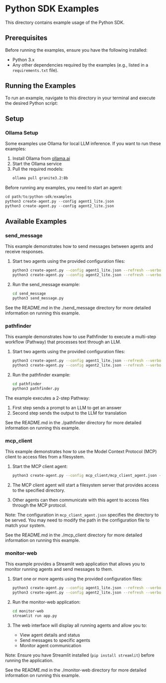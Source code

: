 # Python SDK Examples

This directory contains example usage of the Python SDK.

## Prerequisites

Before running the examples, ensure you have the following installed:

- Python 3.x
- Any other dependencies required by the examples (e.g., listed in a `requirements.txt` file).

## Running the Examples

To run an example, navigate to this directory in your terminal and execute the desired Python script:

## Setup

### Ollama Setup

Some examples use Ollama for local LLM inference. If you want to run these examples:

1. Install Ollama from [ollama.ai](https://ollama.ai)
2. Start the Ollama service
3. Pull the required models:
   ```bash
   ollama pull granite3.2:8b
   ```



Before running any examples, you need to start an agent:
```python
cd path/to/python-sdk/examples
python3 create-agent.py --config agent1_lite.json
python3 create-agent.py --config agent2_lite.json
```

## Available Examples

### send_message

This example demonstrates how to send messages between agents and receive responses.

1. Start two agents using the provided configuration files:
   ```bash
   python3 create-agent.py --config agent1_lite.json --refresh --verbose-level INFO
   python3 create-agent.py --config agent2_lite.json --refresh --verbose-level INFO
   ```

2. Run the send_message example:
   ```bash
   cd send_message
   python3 send_message.py
   ```

See the README.md in the ./send_message directory for more detailed information on running this example.

### pathfinder

This example demonstrates how to use Pathfinder to execute a multi-step workflow (Pathway) that processes text through an LLM.

1. Start two agents using the provided configuration files:
   ```bash
   python3 create-agent.py --config agent1_lite.json --refresh --verbose-level INFO
   python3 create-agent.py --config agent2_lite.json --refresh --verbose-level INFO
   ```

2. Run the pathfinder example:
   ```bash
   cd pathfinder
   python3 pathfinder.py
   ```

The example executes a 2-step Pathway:
1. First step sends a prompt to an LLM to get an answer
2. Second step sends the output to the LLM for translation

See the README.md in the ./pathfinder directory for more detailed information on running this example.

### mcp_client

This example demonstrates how to use the Model Context Protocol (MCP) client to access files from a filesystem.

1. Start the MCP client agent:
   ```bash
   python3 create-agent.py --config mcp_client/mcp_client_agent.json --refresh --verbose-level INFO
   ```

2. The MCP client agent will start a filesystem server that provides access to the specified directory.

3. Other agents can then communicate with this agent to access files through the MCP protocol.

Note: The configuration in `mcp_client_agent.json` specifies the directory to be served. You may need to modify the path in the configuration file to match your system.

See the README.md in the ./mcp_client directory for more detailed information on running this example.

### monitor-web

This example provides a Streamlit web application that allows you to monitor running agents and send messages to them.

1. Start one or more agents using the provided configuration files:
   ```bash
   python3 create-agent.py --config agent1_lite.json --refresh --verbose-level INFO
   python3 create-agent.py --config agent2_lite.json --refresh --verbose-level INFO
   ```

2. Run the monitor-web application:
   ```bash
   cd monitor-web
   streamlit run app.py
   ```

3. The web interface will display all running agents and allow you to:
   - View agent details and status
   - Send messages to specific agents
   - Monitor agent communication

Note: Ensure you have Streamlit installed (`pip install streamlit`) before running the application.

See the README.md in the ./monitor-web directory for more detailed information on running this example.
